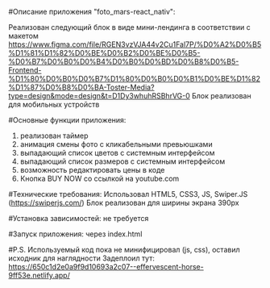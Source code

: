 #Описание приложения "foto_mars-react_nativ":

Реализован следующий блок в виде мини-лендинга в соответствии с макетом
https://www.figma.com/file/RGEN3vzVJA44v2Cu1Fal7P/%D0%A2%D0%B5%D1%81%D1%82%D0%BE%D0%B2%D0%BE%D0%B5-%D0%B7%D0%B0%D0%B4%D0%B0%D0%BD%D0%B8%D0%B5-Frontend-%D1%80%D0%B0%D0%B7%D1%80%D0%B0%D0%B1%D0%BE%D1%82%D1%87%D0%B8%D0%BA-Toster-Media?type=design&mode=design&t=D1Dy3whuhRSBhrVG-0
Блок реализован для мобильных устройств

#Основные функции приложения:

1.  реализован таймер
2.  анимация смены фото с кликабельными превьюшками
3.  выпадающий список цветов с системным интерфейсом
4.  выпадающий список размеров с системным интерфейсом
5.  возможность редактировать цены в коде
6.  Кнопка BUY NOW со ссылкой на youtube.com

#Технические требования:
Использовал HTML5, CSS3, JS, Swiper.JS (https://swiperjs.com/)
Блок реализован для ширины экрана 390px

#Установка зависимостей:
не требуется

#Запуск приложения:
через index.html

#P.S.
Используемый код пока не минифицировал (js, css), оставил исходник для наглядности
Задеплоил тут: https://650c1d2e0a9f9d10693a2c07--effervescent-horse-9ff53e.netlify.app/
